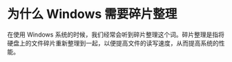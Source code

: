 # 为什么 Windows 需要碎片整理

在使用 Windows 系统的时候，我们经常会听到碎片整理这个词。碎片整理是指将硬盘上的文件碎片重新整理到一起，以便提高文件的读写速度，从而提高系统的性能。